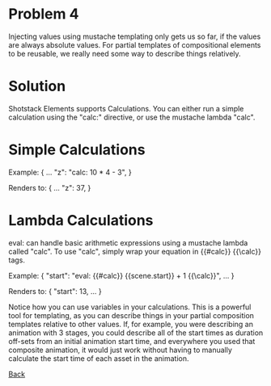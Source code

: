 # Problem 4
Injecting values using mustache templating only gets us so far, if the values are always absolute values.  For partial templates of compositional elements to be reusable, we really need some way to describe things relatively.

# Solution
Shotstack Elements supports Calculations.  You can either run a simple calculation using the "calc:" directive, or use the mustache lambda "calc".

# Simple Calculations
Example:
{
    ...
    "z": "calc: 10 * 4 - 3",
}

Renders to:
{
    ...
    "z": 37,
}

# Lambda Calculations
eval: can handle basic arithmetic expressions using a mustache lambda called "calc".  To use "calc", simply wrap your equation in {{#calc}} {{\calc}} tags.

Example:
{
    "start": "eval: {{#calc}} {{scene.start}} + 1 {{\calc}}",
    ...
}

Renders to:
{
    "start": 13,
    ...
}

Notice how you can use variables in your calculations.  This is a powerful tool for templating, as you can describe things in your partial composition templates relative to other values.  If, for example, you were describing an animation with 3 stages, you could describe all of the start times as duration off-sets from an initial animation start time, and everywhere you used that composite animation, it would just work without having to manually calculate the start time of each asset in the animation.


[Back](https://github.com/CobaltBlueDW/ShotstackElements)
